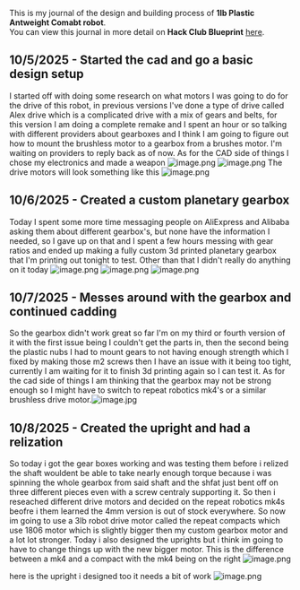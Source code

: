<!--
  ===================    !!READ THIS NOTICE!!   ====================
  DO NOT edit this file manually. Your changes WILL BE OVERWRITTEN!
  This journal is auto generated and updated by Hack Club Blueprint.
  To edit this file, please edit your journal entries on Blueprint.
  ==================================================================
-->

This is my journal of the design and building process of **1lb Plastic Antweight Comabt robot**.  
You can view this journal in more detail on **Hack Club Blueprint** [here](https://blueprint.hackclub.com/projects/182).


## 10/5/2025 - Started the cad and go a basic design setup  

I started off with doing some research on what motors I was going to do for the drive of this robot, in previous versions I've done a type of drive called Alex drive which is a complicated drive with a mix of gears and belts, for this version I am doing a complete remake and I spent an hour or so talking with different providers about gearboxes and I think I am going to figure out how to mount the brushless motor to a gearbox from a brushes motor. I'm waiting on providers to reply back as of now. As for the CAD side of things I chose my electronics and made a weapon ![image.png](https://blueprint.hackclub.com/user-attachments/blobs/redirect/eyJfcmFpbHMiOnsiZGF0YSI6NDkxLCJwdXIiOiJibG9iX2lkIn19--a8968808ec250f1b8b11a4cd3febd594cb0d304c/image.png)
![image.png](https://blueprint.hackclub.com/user-attachments/blobs/redirect/eyJfcmFpbHMiOnsiZGF0YSI6NDkyLCJwdXIiOiJibG9iX2lkIn19--aa733b7a013e5d3edbb9cfafe792b89791a3137a/image.png)
The drive motors will look something like this 
![image.png](https://blueprint.hackclub.com/user-attachments/blobs/redirect/eyJfcmFpbHMiOnsiZGF0YSI6NDk5LCJwdXIiOiJibG9iX2lkIn19--e1251d1e14e5b9732831e51fe9795eedbd5aab2f/image.png)
  

## 10/6/2025 - Created a custom planetary gearbox  

Today I spent some more time messaging people on AliExpress and Alibaba asking them about different gearbox's, but none have the information I needed, so I gave up on that and I spent a few hours messing with gear ratios and ended up making a fully custom 3d printed planetary gearbox that I'm printing out tonight to test. Other than that I didn't really do anything on it today
![image.png](https://blueprint.hackclub.com/user-attachments/blobs/redirect/eyJfcmFpbHMiOnsiZGF0YSI6NjkxLCJwdXIiOiJibG9iX2lkIn19--09b4e6bfae5dd41aebc14a3b8cd5bc2b98baeeac/image.png)
![image.png](https://blueprint.hackclub.com/user-attachments/blobs/redirect/eyJfcmFpbHMiOnsiZGF0YSI6NjkyLCJwdXIiOiJibG9iX2lkIn19--26802f39bdd0cee67604d3551d441e5fb313c2a5/image.png)
![image.png](https://blueprint.hackclub.com/user-attachments/blobs/redirect/eyJfcmFpbHMiOnsiZGF0YSI6NjkzLCJwdXIiOiJibG9iX2lkIn19--e1d6e14a995fce8359e96e10b0112f9b1cb4cc46/image.png)
  

## 10/7/2025 - Messes around with the gearbox and continued cadding  

So the gearbox didn't work great so far I'm on my third or fourth version of it with the first issue being I couldn't get the parts in, then the second being the plastic nubs I had to mount gears to not having enough strength which I fixed by making those m2 screws then I have an issue with it being too tight, currently I am waiting for it to finish 3d printing again so I can test it. As for the cad side of things I am thinking that the gearbox may not be strong enough so I might have to switch to repeat robotics mk4's or a similar brushless drive motor.![image.jpg](https://blueprint.hackclub.com/user-attachments/blobs/redirect/eyJfcmFpbHMiOnsiZGF0YSI6OTI5LCJwdXIiOiJibG9iX2lkIn19--2e47755c62500bf00e64e500de4179c90633e545/image.jpg)
  

## 10/8/2025 - Created the upright and had a relization  

So today i got the gear boxes working and was testing them before i relized the shaft wouldent be able to take nearly enough torque because i was spinning the whole gearbox from said shaft and the shfat just bent off on three different pieces even with a screw centraly supporting it. So then i reseached different drive motors and decided on the repeat robotics mk4s beofre i them learned the 4mm version is out of stock everywhere. So now im going to use a 3lb robot drive motor called the repeat compacts which use 1806 motor which is slightly bigger then my custom gearbox motor and a lot lot stronger. Today i also designed the uprights but i think im going to have to change things up with the new bigger motor. This is the difference between a mk4 and a compact with the mk4 being on the right ![image.png](https://blueprint.hackclub.com/user-attachments/blobs/proxy/eyJfcmFpbHMiOnsiZGF0YSI6MTAyMSwicHVyIjoiYmxvYl9pZCJ9fQ==--01077b9f78e1ab5de18093b4c7a9db9fd8305fb1/image.png)

here is the upright i designed too it needs a bit of work
![image.png](https://blueprint.hackclub.com/user-attachments/blobs/proxy/eyJfcmFpbHMiOnsiZGF0YSI6MTAyMiwicHVyIjoiYmxvYl9pZCJ9fQ==--24710234c4e1001edf8b9f2e8b5271cdba135b1a/image.png)
  

